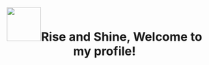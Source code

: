 <p align="center">
    <h1 align="center"><img src="https://media1.giphy.com/media/v1.Y2lkPTc5MGI3NjExM28xMWxtejZwZjc1emZvdHp0MHpuajVucjZvbDVsaHBjeXJjN3A5aCZlcD12MV9pbnRlcm5hbF9naWZfYnlfaWQmY3Q9Zw/lMDbNXxfQExri/giphy.gif" width="80">Rise and Shine, Welcome to my profile!</h1>

<p align="center">


